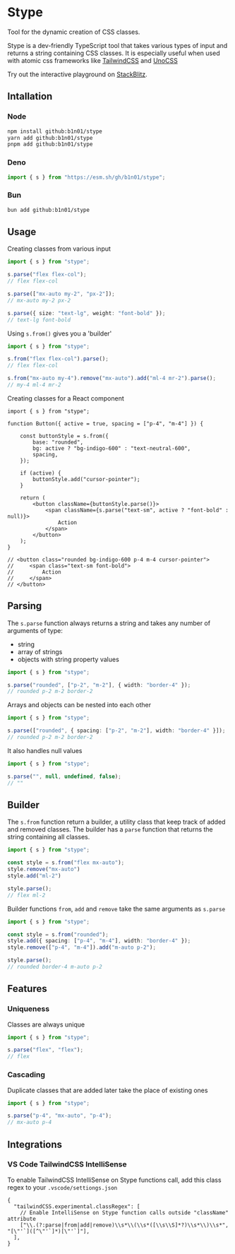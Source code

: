 # Stype

Tool for the dynamic creation of CSS classes.

Stype is a dev-friendly TypeScript tool that takes various types of input and returns a string containing CSS classes. It is especially useful when used with atomic css frameworks like [TailwindCSS](https://tailwindcss.com/docs/installation) and [UnoCSS](https://unocss.dev/)

Try out the interactive playground on [StackBlitz](https://stackblitz.com/github/b1n01/stype-playground?file=app%2Fpage.tsx).

## Intallation

### Node

```bash
npm install github:b1n01/stype
yarn add github:b1n01/stype
pnpm add github:b1n01/stype
```

### Deno

```ts   
import { s } from "https://esm.sh/gh/b1n01/stype";
```

### Bun

```bash
bun add github:b1n01/stype
```

## Usage

Creating classes from various input

```ts
import { s } from "stype";

s.parse("flex flex-col");
// flex flex-col

s.parse(["mx-auto my-2", "px-2"]);
// mx-auto my-2 px-2

s.parse({ size: "text-lg", weight: "font-bold" });
// text-lg font-bold
```

Using `s.from()` gives you a 'builder'

```ts
import { s } from "stype";

s.from("flex flex-col").parse();
// flex flex-col

s.from("mx-auto my-4").remove("mx-auto").add("ml-4 mr-2").parse();
// my-4 ml-4 mr-2
```

Creating classes for a React component

```tsx
import { s } from "stype";

function Button({ active = true, spacing = ["p-4", "m-4"] }) {

    const buttonStyle = s.from({
        base: "rounded",
        bg: active ? "bg-indigo-600" : "text-neutral-600",
        spacing,
    });

    if (active) {
        buttonStyle.add("cursor-pointer");
    }

    return (
        <button className={buttonStyle.parse()}>
            <span className={s.parse("text-sm", active ? "font-bold" : null)}>
                Action
            </span>
        </button>
    );
}

// <button class="rounded bg-indigo-600 p-4 m-4 cursor-pointer">
//     <span class="text-sm font-bold">
//         Action
//     </span>
// </button>
```

## Parsing

The `s.parse` function always returns a string and takes any number of arguments of type:
- string
- array of strings
- objects with string property values

```ts
import { s } from "stype";

s.parse("rounded", ["p-2", "m-2"], { width: "border-4" });
// rounded p-2 m-2 border-2
```

Arrays and objects can be nested into each other

```ts
import { s } from "stype";

s.parse(["rounded", { spacing: ["p-2", "m-2"], width: "border-4" }]);
// rounded p-2 m-2 border-2
```

It also handles null values

```ts
import { s } from "stype";

s.parse("", null, undefined, false);
// ""
```

## Builder

The `s.from` function return a builder, a utility class that keep track of added and removed classes. The builder has a `parse` function that returns the string containing all classes.

```ts
import { s } from "stype";

const style = s.from("flex mx-auto");
style.remove("mx-auto")
style.add("ml-2")

style.parse();
// flex ml-2
```

Builder functions `from`, `add` and `remove` take the same arguments as `s.parse`

```ts
import { s } from "stype";

const style = s.from("rounded");
style.add({ spacing: ["p-4", "m-4"], width: "border-4" });
style.remove(["p-4", "m-4"]).add("m-auto p-2");

style.parse();
// rounded border-4 m-auto p-2
```

## Features

### Uniqueness

Classes are always unique

```ts
import { s } from "stype";

s.parse("flex", "flex");
// flex
```

### Cascading

Duplicate classes that are added later take the place of existing ones

```ts
import { s } from "stype";

s.parse("p-4", "mx-auto", "p-4");
// mx-auto p-4
```

## Integrations

### VS Code TailwindCSS IntelliSense

To enable TailwindCSS IntelliSense on Stype functions call, add this class regex to your `.vscode/settiongs.json`

```jsonc
{
  "tailwindCSS.experimental.classRegex": [
    // Enable IntelliSense on Stype function calls outside "className" attribute
    ["\\.(?:parse|from|add|remove)\\s*\\(\\s*([\\s\\S]*?)\\s*\\)\\s*", "[\"'`]([^\"'`]*)[\"'`]"],
  ],
}
```